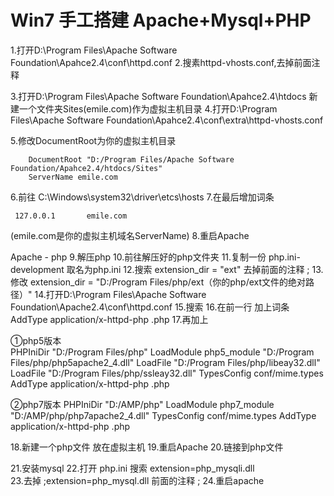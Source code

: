 # Win7 手工搭建 Apache+Mysql+PHP
1.打开D:\Program Files\Apache Software Foundation\Apahce2.4\conf\httpd.conf
2.搜素httpd-vhosts.conf,去掉前面注释

3.打开D:\Program Files\Apache Software Foundation\Apahce2.4\htdocs 新建一个文件夹Sites(emile.com)作为虚拟主机目录
4.打开D:\Program Files\Apache Software Foundation\Apahce2.4\conf\extra\httpd-vhosts.conf

5.修改DocumentRoot为你的虚拟主机目录

		DocumentRoot "D:/Program Files/Apache Software Foundation/Apahce2.4/htdocs/Sites"
    	ServerName emile.com

6.前往 C:\Windows\system32\driver\etcs\hosts
7.在最后增加词条

	 127.0.0.1       emile.com 

 (emile.com是你的虚拟主机域名ServerName)
8.重启Apache


Apache - php
9.解压php
10.前往解压好的php文件夹
11.复制一份  php.ini-development  取名为php.ini
12.搜索  extension_dir = "ext" 去掉前面的注释 ; 
13.修改 extension_dir = "D:/Program Files/php/ext（你的php/ext文件的绝对路径）"
14.打开D:\Program Files\Apache Software Foundation\Apache2.4\conf\httpd.conf
15.搜索<IfModule mime_module>
16.在<IfModule mime_module>前一行   加上词条   AddType application/x-httpd-php .php
17.再加上

①php5版本		
		PHPIniDir "D:/Program Files/php"
		LoadModule php5_module "D:/Program Files/php/php5apache2_4.dll"
		LoadFile "D:/Program Files/php/libeay32.dll"
		LoadFile "D:/Program Files/php/ssleay32.dll"
		<IfModule mime_module>
    		    TypesConfig conf/mime.types
    		    AddType application/x-httpd-php .php
		</IfModule>

②php7版本	
		PHPIniDir "D:/AMP/php"
		LoadModule php7_module "D:/AMP/php/php7apache2_4.dll"
		<IfModule mime_module>
		    TypesConfig conf/mime.types
		    AddType application/x-httpd-php .php
		</IfModule>

18.新建一个php文件 放在虚拟主机
19.重启Apache
20.链接到php文件

21.安装mysql
22.打开 php.ini 搜索 extension=php_mysqli.dll  
23.去掉 ;extension=php_mysql.dll  前面的注释  ;
24.重启apache
